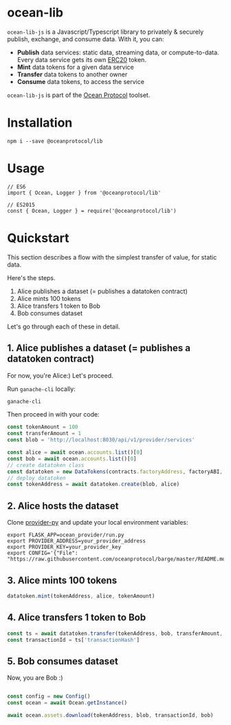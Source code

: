 
# ocean-lib

`ocean-lib-js` is a Javascript/Typescript library to privately & securely publish, exchange, and consume data. With it, you can:
* **Publish** data services: static data, streaming data, or compute-to-data. Every data service gets its own [ERC20](https://github.com/ethereum/EIPs/blob/7f4f0377730f5fc266824084188cc17cf246932e/EIPS/eip-20.md) token.
* **Mint** data tokens for a given data service
* **Transfer** data tokens to another owner
* **Consume** data tokens, to access the service

`ocean-lib-js` is part of the [Ocean Protocol](www.oceanprotocol.com) toolset.

# Installation

```
npm i --save @oceanprotocol/lib
```
# Usage

```
// ES6
import { Ocean, Logger } from '@oceanprotocol/lib'

// ES2015
const { Ocean, Logger } = require('@oceanprotocol/lib')

```

# Quickstart

This section describes a flow with the simplest transfer of value, for static data.

Here's the steps.
1. Alice publishes a dataset (= publishes a datatoken contract)
1. Alice mints 100 tokens
1. Alice transfers 1 token to Bob
1. Bob consumes dataset

Let's go through each of these in detail.


## 1. Alice publishes a dataset (= publishes a datatoken contract)

For now, you're Alice:) Let's proceed.

Run `ganache-cli` locally:
```bash
ganache-cli
```

Then proceed in with your code:
```javascript
const tokenAmount = 100
const transferAmount = 1
const blob = 'http://localhost:8030/api/v1/provider/services'

const alice = await ocean.accounts.list()[0]
const bob = await ocean.accounts.list()[0]
// create datatoken class
const datatoken = new DataTokens(contracts.factoryAddress, factoryABI, datatokensABI, web3)
// deploy datatoken
const tokenAddress = await datatoken.create(blob, alice)

```

## 2. Alice hosts the dataset

Clone [provider-py](https://github.com/oceanprotocol/provider-py) and update your local environment variables:

```
export FLASK_APP=ocean_provider/run.py
export PROVIDER_ADDRESS=your_provider_address
export PROVIDER_KEY=your_provider_key
export CONFIG='{"File": "https://raw.githubusercontent.com/oceanprotocol/barge/master/README.md"}'
```

## 3. Alice mints 100 tokens

```javascript
datatoken.mint(tokenAddress, alice, tokenAmount)
```

## 4. Alice transfers 1 token to Bob

```javascript
const ts = await datatoken.transfer(tokenAddress, bob, transferAmount, alice)
const transactionId = ts['transactionHash']
```

## 5. Bob consumes dataset

Now, you are Bob :)


```javascript

const config = new Config()        
const ocean = await Ocean.getInstance()

await ocean.assets.download(tokenAddress, blob, transactionId, bob)
```
